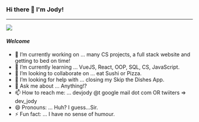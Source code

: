### Hi there 👋 I'm Jody!
----
![](https://media.giphy.com/media/QWjO0cAiAxYqUZLpV2/giphy.gif)
<!--
**devjody/devjody** is a ✨ _special_ ✨ repository because its `README.md` (this file) appears on your GitHub profile.-->

#### *Welcome*

- 🔭 I’m currently working on ... many CS projects, a full stack website and getting to bed on time!
- 🌱 I’m currently learning ... VueJS, React, OOP, SQL, CS, JavaScript.
- 👯 I’m looking to collaborate on ... eat Sushi or Pizza.
- 🤔 I’m looking for help with ... closing my Skip the Dishes App.
- 💬 Ask me about ... Anything!? 
- 📫 How to reach me: ... devjody @t google mail dot com OR twiiters => dev_jody
- 😄 Pronouns: ... Huh? I guess...Sir.
- ⚡ Fun fact: ... I have no sense of humour.

